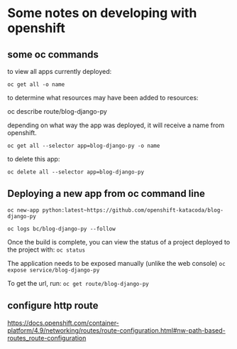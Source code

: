 # Some notes on developing with openshift

## some oc commands 

to view all apps currently deployed: 

`oc get all -o name`

to determine what resources may have been added to resources: 

oc describe route/blog-django-py

depending on what way the app was deployed, it will receive a name from
openshift. 


`oc get all --selector app=blog-django-py -o name`


to delete this app: 

`oc delete all --selector app=blog-django-py`


## Deploying a new app from oc command line

`oc new-app python:latest~https://github.com/openshift-katacoda/blog-django-py`

`oc logs bc/blog-django-py --follow`

Once the build is complete, you can view the status of a project deployed to
the project with:
`oc status`


The application needs to be exposed manually (unlike the web console)
`oc expose service/blog-django-py`


To get the url, run:
`oc get route/blog-django-py`


## configure http route
https://docs.openshift.com/container-platform/4.9/networking/routes/route-configuration.html#nw-path-based-routes_route-configuration

